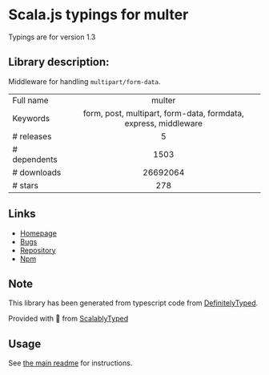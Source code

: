 
# Scala.js typings for multer

Typings are for version 1.3

## Library description:
Middleware for handling `multipart/form-data`.

|                    |                 |
| ------------------ | :-------------: |
| Full name          | multer |
| Keywords           | form, post, multipart, form-data, formdata, express, middleware |
| # releases         | 5 |
| # dependents       | 1503 |
| # downloads        | 26692064 |
| # stars            | 278 |

## Links
- [Homepage](https://github.com/expressjs/multer#readme)
- [Bugs](https://github.com/expressjs/multer/issues)
- [Repository](https://github.com/expressjs/multer)
- [Npm](https://www.npmjs.com/package/multer)
    


## Note
This library has been generated from typescript code from [DefinitelyTyped](https://definitelytyped.org).

Provided with :purple_heart: from [ScalablyTyped](https://github.com/oyvindberg/ScalablyTyped)

## Usage
See [the main readme](../../readme.md) for instructions.


